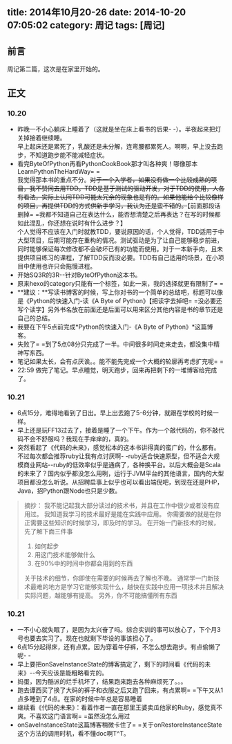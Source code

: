 title: 2014年10月20-26
date: 2014-10-20 07:05:02
category: 周记
tags: [周记]
---
前言
---------
周记第二篇，这次是在家里开始的。
<!--more-->
正文
-------------
### 10.20
- 昨晚一不小心躺床上睡着了（这就是坐在床上看书的后果- -）。半夜起来把灯关掉接着继续睡。  
早上起床还是累死了，乳酸还是未分解，连弯腰都累死人。啊啊，早上没去跑步，不知道跑步能不能减轻症状。
- 看完ByteOfPython再看PythonCookBook那才叫各种爽！哪像那本LearnPythonTheHardWay= =  
我觉得那本书的重点不分。~~对于一个入学者，如果没有做一个比较成熟的项目，我不赞同去用TDD。TDD是基于测试的驱动开发，对于TDD的使用，人各有看法，实际上认同TDD可能太冗余的现象也是有的。如果他能给个比较像样的项目，再提供TDD的方式供新手学习，我认为还是蛮不错的。~~【前面那段话删掉= =我都不知道自己在表达什么，能否想清楚之后再表达？在写的时候都如此混乱，你还想在说时有什么进步？】  
个人觉得不应该在入门时就教TDD，要说原因的话，个人觉得，TDD适用于中大型项目，后期可能存在重构的情况。测试驱动是为了让自己能够稳步前进，同时能够保证每次修改都不会破坏已有的功能而使用。对于一本新手向，且未提供项目练习的课程，了解TDD反而没必要。TDD有自己适用的场景，在小项目中使用也许只会拖慢进程。
- 开始SQ3R的3R--针对ByteOfPython这本书。
- 原来hexo的category只能有一个标签，如此一来，我的选择就更有限制了= =
- **建议：**写读书博客的时候，写上你对书的一个简单的总结吧，标题可以像是《Python的快速入门-读《A Byte of Python》【把读字去掉吧= =没必要还写个读字】另外书名放在前面还是后面可以用来区分其他内容是书的章节还是自己的总结。
- 我要在下午5点前完成*Python的快速入门-《A Byte of Python》*这篇博客。
- 失败了= =到了5点08分只完成了一半。中间很多时间走来走去，都没集中精神写东西。
- 笔记如果太长，会有点厌诶。。能不能先完成一个大概的轮廓再考虑扩充呢= =
- 22:59 做完了笔记。早点睡觉，明天跑步，回来再把剩下的一堆博客给完成了。

### 10.21
- 6点15分，难得地看到了日出。早上出去跑了5-6分钟，就跟在学校的时候一样。
- 早上还是玩FF13过去了，接着是睡了一个下午。作为一个敲代码的，你不敲代码不会不舒服吗？我现在手痒痒的，真的。
- 突然看起了《代码的未来》，感觉松本的这本书讲得真的蛮广的，什么都有。不过每次都会推荐ruby让我有点讨厌啊- -ruby适合快速原型，但不适合大规模商业网站--ruby的低效率似乎是通病了，各种换平台。以后大概会是Scala的未来了？国内似乎都没怎么用咧，运行于JVM平台的其他语言，国内的大型项目都没怎么听说。从招聘启事上似乎也可以看出端倪吧，到现在还是PHP，Java，招Python跟Node也只是少数。

> 摘抄：
> 我不能记起我大部分读过的技术书，并且在工作中很少或者没有应用过。
> 我知道我学习的技术最好是能在实践中应用。
> 你需要做的就是在你正需要这些知识的时候学习，即及时的学习。
> 在开始一门新技术的时候，先了解下面三件事
> 1. 如何起步
> 2. 用这门技术能够做什么
> 3. 在90%中的时间中你都会用到的东西
> 
> 关于技术的细节，你即使在需要的时候再去了解也不晚。
> 通常学一门新技术最难的地方是学习它能够实现什么，越快在实践中应用一项技术并且解决实际问题，越能够有提高。
> 另外，你不可能搞懂所有东西

### 10.21
- 一不小心就失眠了，是因为太兴奋了吗。综合实训的事可以放心了，下个月3号也要去实习了。现在也就剩下毕设的事该担心了。
- 6点15分起得床，还有点累。因为穿着牛仔裤，不怎么想去跑步。有点偷懒了呢- -
- 早上要把onSaveInstanceState的博客搞定了，剩下的时间看《代码的未来》--今天应该是能粗略看完的。
- 妈蛋，因为酷派的烂手机坏了，结果跑来跑去各种麻烦死了。。。
- 跑去谭西买了换了大码的裤子和衣服之后又跑了回来，有点累啊= =下午又从1点多睡到了4点。在家的时候中午总是容易睡着
- 继续看《代码的未来》：看着作者一直在那里王婆卖瓜他家的Ruby，感觉真不爽。不喜欢这门语言啊= =虽然没怎么用过
- onSaveInstanceState这篇博客稍微卡住了= =关于onRestoreInstanceState这个方法的调用时机，看不懂doc啊T^T。